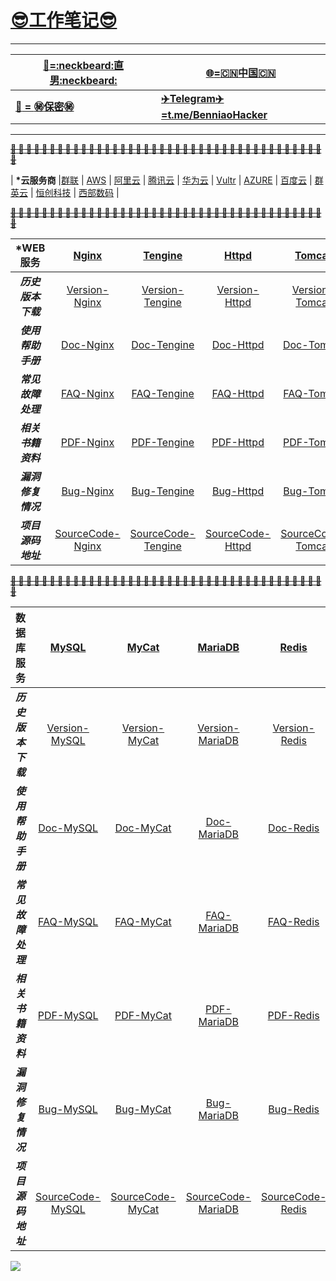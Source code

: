 # __[:sunglasses:工作笔记:sunglasses:](https://github.com/benniao1996/1996)__
****
|[__:restroom:=:neckbeard:直男:neckbeard:__](https://github.com/benniao1996/1996)|[__:globe_with_meridians:=:cn:中国:cn:__](https://github.com/benniao1996/1996)|
| --- | ---
|[__:couple_with_heart: = :secret:保密:secret:__](https://github.com/benniao1996/1996)|[__:airplane:Telegram:airplane:=t.me/BenniaoHacker__](https://t.me/BenniaoHacker)|
****
[~~__**:shit: :shit: :shit: :shit: :shit: :shit: :shit: :shit: :shit: :shit: :shit: :shit: :shit: :shit: :shit: :shit: :shit: :shit: :shit: :shit: :shit: :shit: :shit: :shit: :shit: :shit: :shit: :shit: :shit: :shit: :shit: :shit: :shit: :shit: :shit: :shit: :shit: :shit: :shit: :shit: :shit:**__~~](https://t.me/BenniaoHacker)

| __*云服务商__ |[群联](http://www.ispqq.com/) | [AWS](https://aws.amazon.com/) | [阿里云](https://cn.aliyun.com/) | [腾讯云](https://cloud.tencent.com/) | [华为云](https://www.huaweicloud.com/intl/zh-cn/) | [Vultr](https://www.vultr.com/?ref=8606091-6G) | [AZURE](https://azure.microsoft.com/zh-cn/) | [百度云](https://cloud.baidu.com/) | [群英云](http://www.qy.com.cn/) | [恒创科技](https://www.henghost.com/) | [西部数码](https://www.west.cn/) | 

[~~__**:shit: :shit: :shit: :shit: :shit: :shit: :shit: :shit: :shit: :shit: :shit: :shit: :shit: :shit: :shit: :shit: :shit: :shit: :shit: :shit: :shit: :shit: :shit: :shit: :shit: :shit: :shit: :shit: :shit: :shit: :shit: :shit: :shit: :shit: :shit: :shit: :shit: :shit: :shit: :shit: :shit:**__~~](https://t.me/BenniaoHacker)

| __*WEB服务__ | [Nginx](https://nginx.org/)  | [Tengine](https://tengine.taobao.org/) | [Httpd](https://httpd.apache.org/) | [Tomcat](https://tomcat.apache.org/) | [IIS](https://www.iis.net/) | [宝塔](https://www.bt.cn/)  | 
| :----------: | :-----------: | :----------: | :-----------: | :----------: | :-----------: | :----------: | 
| ***历史版本下载*** | [Version-Nginx](https://nginx.org/en/download.html) | [Version-Tengine](https://tengine.taobao.org/download_cn.html) | [Version-Httpd](https://httpd.apache.org/download.cgi) | [Version-Tomcat](https://archive.apache.org/dist/tomcat/) | [Version-IIS](https://www.iis.net/downloads) | [Version-宝塔]() |
| ***使用帮助手册*** | [Doc-Nginx](https://nginx.org/en/docs/) | [Doc-Tengine](https://tengine.taobao.org/documentation_cn.html) | [Doc-Httpd](https://httpd.apache.org/docs/) | [Doc-Tomcat](https://tomcat.apache.org/index.html) | [Doc-IIS](https://docs.microsoft.com/zh-cn/iis/install/installing-iis-7/installing-necessary-iis-components-on-windows-vista) | [Doc-宝塔]() |
| ***常见故障处理*** | [FAQ-Nginx](https://nginx.org/en/docs/faq.html) | [FAQ-Tengine](https://tengine.taobao.org/faq_cn.html) | [FAQ-Httpd](https://cwiki.apache.org/confluence/display/httpd/FAQ) | [FAQ-Tomcat](https://cwiki.apache.org/confluence/display/TOMCAT/FAQ) | [FAQ-IIS](https://www.iis.net/downloads/category/troubleshoot) | [FAQ-宝塔]() |
| ***相关书籍资料*** | [PDF-Nginx](https://nginx.org/en/books.html) | [PDF-Tengine](https://tengine.taobao.org/book/) | [PDF-Httpd](https://cwiki.apache.org/confluence/display/httpd/) | [PDF-Tomcat](https://cwiki.apache.org/confluence/display/TOMCAT) | [PDF-IIS](https://docs.microsoft.com/en-us/previous-versions/windows/it-pro/windows-server-2008-R2-and-2008/dd349801(v=ws.10)) | [PDF-宝塔]() |
| ***漏洞修复情况*** | [Bug-Nginx](http://nginx.org/en/security_advisories.html) | [Bug-Tengine](https://tengine.taobao.org/changelog_cn.html) | [Bug-Httpd](https://httpd.apache.org/security/vulnerabilities_24.html) | [Bug-Tomcat](https://tomcat.apache.org/security.html) | [Bug-IIS](https://www.iis.net/downloads/community/category/secure) | [Bug-宝塔]() |
| ***项目源码地址*** | [SourceCode-Nginx](https://trac.nginx.org/nginx/browser?_ga=2.197435695.1080274919.1593757551-622746952.1593600593) | [SourceCode-Tengine](https://tengine.taobao.org/source_cn.html) | [SourceCode-Httpd](https://github.com/apache/httpd) | [SourceCode-Tomcat](https://tomcat.apache.org/source.html) | [SourceCode-IIS](https://www.iis.net/) | [SourceCode-宝塔]() |

[~~__**:shit: :shit: :shit: :shit: :shit: :shit: :shit: :shit: :shit: :shit: :shit: :shit: :shit: :shit: :shit: :shit: :shit: :shit: :shit: :shit: :shit: :shit: :shit: :shit: :shit: :shit: :shit: :shit: :shit: :shit: :shit: :shit: :shit: :shit: :shit: :shit: :shit: :shit: :shit: :shit: :shit:**__~~](https://t.me/BenniaoHacker)


| 数据库服务 | [MySQL](https://www.mysql.com/)  | [MyCat](https://mycat.org.cn/) | [MariaDB](https://mariadb.org/) | [Redis](https://redis.io/) | [MongDB](https://www.mongodb.com/) | [PhpMyAdmin](https://www.phpmyadmin.net/)  | 
| :----------: | :-----------: | :----------: | :-----------: | :----------: | :-----------: | :----------: | 
| ***历史版本下载*** | [Version-MySQL](http://nginx.org/en/download.html) | [Version-MyCat]() | [Version-MariaDB]() | [Version-Redis]() | [Version-MongDB]() | [Version-PhpMyAdmin]() |
| ***使用帮助手册*** | [Doc-MySQL]() | [Doc-MyCat]() | [Doc-MariaDB]() | [Doc-Redis]() | [Doc-MongDB]() | [Doc-PhpMyAdmin]() |
| ***常见故障处理*** | [FAQ-MySQL]() | [FAQ-MyCat]() | [FAQ-MariaDB]() | [FAQ-Redis]() | [FAQ-MongDB]() | [FAQ-PhpMyAdmin]() |
| ***相关书籍资料*** | [PDF-MySQL]() | [PDF-MyCat]() | [PDF-MariaDB]() | [PDF-Redis]() | [PDF-MongDB]() | [PDF-PhpMyAdmin]() |
| ***漏洞修复情况*** | [Bug-MySQL]() | [Bug-MyCat]() | [Bug-MariaDB]() | [Bug-Redis]() | [Bug-MongDB]() | [Bug-PhpMyAdmin]() |
| ***项目源码地址*** | [SourceCode-MySQL]() | [SourceCode-MyCat]() | [SourceCode-MariaDB]() | [SourceCode-Redis]() | [SourceCode-MongDB]() | [SourceCode-PhpMyAdmin]() |

<img data-original-src="//upload-images.jianshu.io/upload_images/137499-6ca915490c6d6240.gif" data-original-width="848" data-original-height="523" data-original-format="image/gif" data-original-filesize="10829" data-image-index="0" style="cursor: zoom-in;" class="" src="//upload-images.jianshu.io/upload_images/137499-6ca915490c6d6240.gif?imageMogr2/auto-orient/strip|imageView2/2/w/848/format/webp">
